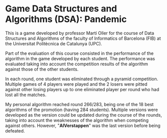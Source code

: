 # Game Data Structures and Algorithms (DSA): Pandemic

This is a game developed by professor Martí Oller for the course of Data Structures and Algorithms of the faculty of Informatics of Barcelona (FIB) at the Universitat Politècnica de Catalunya (UPC).

Part of the evaluation of this course consisted in the performance of the algorithm in the game developed by each student. The performance was evaluated taking into account the competition results of the algorithm against those of the other students. 

In each round, one student was eliminated through a pyramid competition. Multiple games of 4 players were played and the 2 losers were pitted against other losing players up to one eliminated player per round who had lost all the matches.

My personal algorithm reached round 266/283, being one of the 18 best algorithms of the promotion (having 284 students). Multiple versions were developed as the version could be updated during the course of the rounds, taking into account the weaknesses of the algorithm when competing against others. However, "**AIVerstappen**" was the last version before being defeated.

